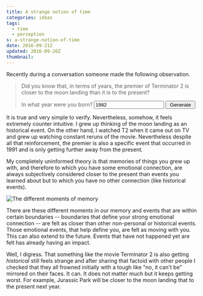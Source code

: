 ```yaml
---
title: A strange notion of time
categories: ideas
tags:
  - time
  - perception
s: a-strange-notion-of-time
date: 2016-09-21Z
updated: 2016-09-26Z
thumbnail:
---
```


Recently during a conversation someone made the following observation.

> Did you know that, in terms of years, the premier of <span id="movie_name"> 
> Terminator 2</span> is closer to <span id="event_name">the moon 
> landing</span> than it is to the present?
> <p>
> In what year were you born? <input type="text" id="yearB" name="yearB" value="1982">
> <input type="button" value="&nbsp;Generate&nbsp;" onclick="generate(); return false;">
> </p>

It is true and very simple to verify. Nevertheless, somehow, it feels extremely
counter intuitive. I grew up thinking of the moon landing as an historical event.
On the other hand, I watched T2 when it came out on TV and grew up watching 
constant reruns of the movie. Nevertheless despite all that reinforcement, the 
premier is also a specific event that occurred in 1991 and is only getting 
further away from the present.

My completely uninformed theory is that memories of things you grew up with, 
and therefore to which you have some emotional connection, are always 
subjectively considered closer to the present than events you learned about but 
to which you have no other connection (like historical events).

![The different moments of memory](/images/emotional-memory.png "Emotional memory")

There are these different moments in our memory and events that are within 
certain boundaries -- boundaries that define your strong emotional connection -- 
are felt as closer than other non-personal or historical events. Those 
emotional events, that help define you, are felt as moving with you. This can 
also extend to the future. Events that have not happened yet are felt has 
already having an impact.
 
Well, I digress. That something like the movie Terminator 2 is also 
getting *historical* still feels strange and after sharing that factoid with 
other people I checked that they all frowned initially with a tough like "no, it 
can't be" mirrored on their faces. It can. It does not matter much but it keeps 
getting worst. For example, Jurassic Park will be closer to the moon landing 
that to the present next year.

<script type="text/javascript" src="{% asset_path movies.js %}"></script>
<script type="text/javascript" src="{% asset_path events.js %}"></script>
<script type="text/javascript">

var yearsM = Object.keys(movies).map(function(v) { return parseInt(v); }).sort();
var yearsE = Object.keys(events).map(function(v) { return parseInt(v); }).sort();

function generate() {
    var minYearM = yearsM[0];
    var maxYearM = yearsM[yearsM.length - 1];
    var minYearE = yearsE[0];
    var maxYearE = yearsE[yearsE.length - 1];
    
    var yearB = parseInt(document.getElementById('yearB').value);
    if (isNaN(yearB)) {
        return;
    }
    
    var moviePick = undefined;
    for (var i = 0; i < 12 && moviePick === undefined; i++) {
        var yearM = Math.min(Math.max(Math.floor(Math.random()*12 + yearB + 8), minYearM), maxYearM);
        if (movies[yearM] === undefined) {
            continue;
        }
        moviePick = movies[yearM][Math.floor(Math.random()*movies[yearM].length)];
    }
    
    if (moviePick === undefined) {
        return;
    }
    
    var present = new Date().getFullYear();
    var yearDiff = present - yearM;
    var yearEMin = yearM - yearDiff;
    
    var eventPick = undefined;
    for (var i = 0; i < yearDiff && eventPick === undefined; i++) {
        var yearE = Math.floor(Math.random() * (yearM - yearEMin) + yearEMin);
        if (events[yearE] === undefined) {
            continue;
        }
        eventPick = events[yearE][Math.floor(Math.random()*events[yearE].length)];
    }
    
    if (eventPick === undefined) {
        return;
    }
    
    document.getElementById('movie_name').innerText = moviePick;
    document.getElementById('event_name').innerText = eventPick;
}
</script>